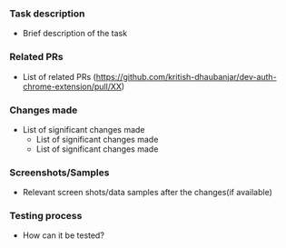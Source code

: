 ### Task description

- Brief description of the task

### Related PRs

- List of related PRs (https://github.com/kritish-dhaubanjar/dev-auth-chrome-extension/pull/XX)

### Changes made

- List of significant changes made
  - List of significant changes made
  - List of significant changes made

### Screenshots/Samples

- Relevant screen shots/data samples after the changes(if available)

### Testing process

- How can it be tested?
